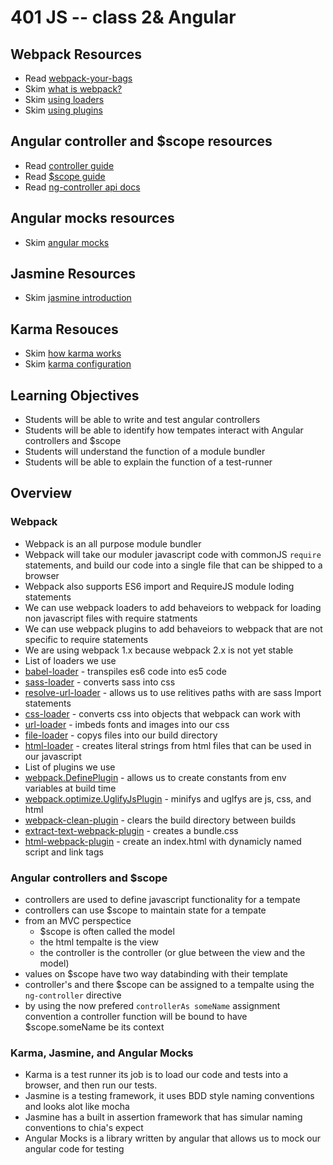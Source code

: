 401 JS -- class 2& Angular 
===========================

## Webpack Resources
* Read [webpack-your-bags]
* Skim [what is webpack?]
* Skim [using loaders]
* Skim [using plugins]

## Angular controller and $scope resources
* Read [controller guide]
* Read [$scope guide]
* Read [ng-controller api docs]

## Angular mocks resources
* Skim [angular mocks]

## Jasmine Resources
* Skim [jasmine introduction]

## Karma Resouces
* Skim [how karma works]
* Skim [karma configuration]


## Learning Objectives
* Students will be able to write and test angular controllers
* Students will be able to identify how tempates interact with Angular controllers and $scope
* Students will understand the function of a module bundler
* Students will be able to explain the function of a test-runner 

## Overview
### Webpack 
* Webpack is an all purpose module bundler
 * Webpack will take our moduler javascript code with commonJS `require` statements, and build our code into a single file that can be shipped to a browser
 * Webpack also supports ES6 import and RequireJS module loding statements 
* We can use webpack loaders to add behaveiors to webpack for loading non javascript files with require statments
* We can use webpack plugins to add behaveiors to webpack that are not specific to require statements
* We are using webpack 1.x because webpack 2.x is not yet stable
* List of loaders we use
 * [babel-loader] - transpiles es6 code into es5 code
 * [sass-loader] - converts sass into css
 * [resolve-url-loader] - allows us to use relitives paths with are sass Import statements
 * [css-loader] - converts css into objects that webpack can work with
 * [url-loader] - imbeds fonts and images into our css
 * [file-loader] - copys files into our build directory
 * [html-loader] - creates literal strings from html files that can be used in our javascript
* List of plugins we use
 * [webpack.DefinePlugin] - allows us to create constants from env variables at build time
 * [webpack.optimize.UglifyJsPlugin] - minifys and uglfys are js, css, and html
 * [webpack-clean-plugin] - clears the build directory between builds
 * [extract-text-webpack-plugin] - creates a bundle.css
 * [html-webpack-plugin] - create an index.html with dynamicly named script and link tags

### Angular controllers and $scope
* controllers are used to define javascript functionality for a tempate
* controllers can use $scope to maintain state for a tempate
* from an MVC perspectice
  * $scope is often called the model
  * the html tempalte is the view
  * the controller is the controller (or glue between the view and the model)
* values on $scope have two way databinding with their template
* controller's and there $scope can be assigned to a tempalte using the `ng-controller` directive
* by using the now prefered `controllerAs someName` assignment convention a controller function will be bound to have $scope.someName be its context

### Karma, Jasmine, and Angular Mocks
* Karma is a test runner its job is to load our code and tests into a browser, and then run our tests.
* Jasmine is a testing framework, it uses BDD style naming conventions and looks alot like mocha
* Jasmine has a built in assertion framework that has simular naming conventions to chia's expect
* Angular Mocks is a library written by angular that allows us to mock our angular code for testing

[controller guide]: https://docs.angularjs.org/guide/controller
[$scope guide]: https://docs.angularjs.org/guide/scope
[ng-controller api docs]: https://docs.angularjs.org/api/ng/directive/ngController

[babel-loader]: https://github.com/babel/babel-loader
[sass-loader]: https://github.com/jtangelder/sass-loader
[css-loader]: https://github.com/webpack/css-loader
[resolve-url-loader]: https://github.com/bholloway/resolve-url-loader
[url-loader]: https://github.com/webpack/url-loader
[file-loader]: https://github.com/webpack/file-loader
[html-loader]: https://github.com/webpack/html-loader
[webpack-clean-plugin]: https://github.com/johnagan/clean-webpack-plugin
[html-webpack-plugin]: https://github.com/ampedandwired/html-webpack-plugin
[extract-text-webpack-plugin]: https://github.com/webpack/extract-text-webpack-plugin
[webpack.optimize.UglifyJsPlugin]: https://webpack.github.io/docs/list-of-plugins.html#uglifyjsplugin
[webpack.DefinePlugin]: https://webpack.github.io/docs/list-of-plugins.html#defineplugin

[how karma works]: https://karma-runner.github.io/1.0/intro/how-it-works.html
[karma configuration]: https://karma-runner.github.io/latest/intro/configuration.html

[jasmine introduction]: https://jasmine.github.io/2.0/introduction.html

[what is webpack?]: http://webpack.github.io/docs/what-is-webpack.html
[using loaders]: http://webpack.github.io/docs/using-loaders.html
[using plugins]: http://webpack.github.io/docs/using-plugins.html
[webpack-your-bags]: https://blog.madewithlove.be/post/webpack-your-bags

[angular mocks]: https://docs.angularjs.org/api/ngMock#!


